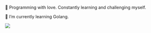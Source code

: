 👋 Programming with love. Constantly learning and challenging myself.

🌱 I’m currently learning Golang.

![](https://github-readme-stats.vercel.app/api?username=SyMind&show_icons=true&count_private=true)
